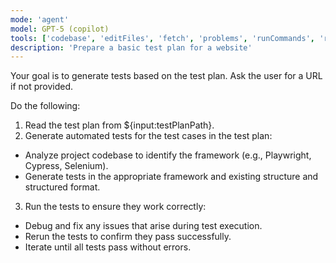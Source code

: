 ```yaml
---
mode: 'agent'
model: GPT-5 (copilot)
tools: ['codebase', 'editFiles', 'fetch', 'problems', 'runCommands', 'runTasks', 'search', 'searchResults', 'terminalLastCommand', 'terminalSelection', 'edit', 'new', 'think', 'changes', 'testFailure', 'openSimpleBrowser', 'todos', 'microsoft/playwright-mcp']
description: 'Prepare a basic test plan for a website'
---
```

Your goal is to generate tests based on the test plan. Ask the user for a URL if not provided.

Do the following:
1. Read the test plan from ${input:testPlanPath}.
2. Generate automated tests for the test cases in the test plan:
  - Analyze project codebase to identify the framework (e.g., Playwright, Cypress, Selenium).
  - Generate tests in the appropriate framework and existing structure and structured format.
3. Run the tests to ensure they work correctly:
  - Debug and fix any issues that arise during test execution.
  - Rerun the tests to confirm they pass successfully.
  - Iterate until all tests pass without errors.